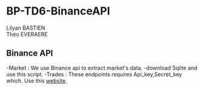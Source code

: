 # BP-TD6-BinanceAPI

Lilyan BASTIEN<br />
Théo EVERAERE

## Binance API

-Market : We use Binance api to extract market's data.
-download Sqlite and use this script.
-Trades : These endpoints requires Api_key,Secret_key which. Use this [website](https://www.binance.com/en/support/faq/360002502072).